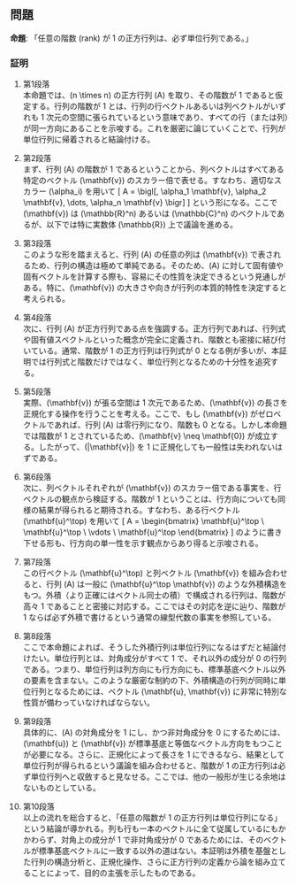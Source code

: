 ## 問題  
**命題**: 「任意の階数 (rank) が 1 の正方行列は、必ず単位行列である。」

### 証明

1. 第1段落  
本命題では、\(n \times n\) の正方行列 \(A\) を取り、その階数が 1 であると仮定する。行列の階数が 1 とは、行列の行ベクトルあるいは列ベクトルがいずれも 1 次元の空間に張られているという意味であり、すべての行（または列）が同一方向にあることを示唆する。これを厳密に論じていくことで、行列が単位行列に帰着されると結論付ける。

2. 第2段落  
まず、行列 \(A\) の階数が 1 であるということから、列ベクトルはすべてある特定のベクトル \(\mathbf{v}\) のスカラー倍で表せる。すなわち、適切なスカラー \(\alpha_i\) を用いて 
\[
A = \bigl[\, \alpha_1 \mathbf{v}, \alpha_2 \mathbf{v}, \dots, \alpha_n \mathbf{v} \bigr]
\]
という形になる。ここで \(\mathbf{v}\) は \(\mathbb{R}^n\) あるいは \(\mathbb{C}^n\) のベクトルであるが、以下では特に実数体 \(\mathbb{R}\) 上で議論を進める。

3. 第3段落  
このような形を踏まえると、行列 \(A\) の任意の列は \(\mathbf{v}\) で表されるため、行列の構造は極めて単純である。そのため、\(A\) に対して固有値や固有ベクトルを計算する際も、容易にその性質を決定できるという見通しがある。特に、\(\mathbf{v}\) の大きさや向きが行列の本質的特性を決定すると考えられる。

4. 第4段落  
次に、行列 \(A\) が正方行列である点を強調する。正方行列であれば、行列式や固有値スペクトルといった概念が完全に定義され、階数とも密接に結び付いている。通常、階数が 1 の正方行列は行列式が 0 となる例が多いが、本証明では行列式と階数だけではなく、単位行列となるための十分性を追究する。

5. 第5段落  
実際、\(\mathbf{v}\) が張る空間は 1 次元であるため、\(\mathbf{v}\) の長さを正規化する操作を行うことを考える。ここで、もし \(\mathbf{v}\) がゼロベクトルであれば、行列 \(A\) は零行列になり、階数も 0 となる。しかし本命題では階数が 1 とされているため、\(\mathbf{v} \neq \mathbf{0}\) が成立する。したがって、\(\|\mathbf{v}\|\) を 1 に正規化しても一般性は失われないはずである。

6. 第6段落  
次に、列ベクトルそれぞれが \(\mathbf{v}\) のスカラー倍である事実を、行ベクトルの観点から検証する。階数が 1 ということは、行方向についても同様の結果が得られると期待される。すなわち、ある行ベクトル \(\mathbf{u}^\top\) を用いて 
\[
A = 
\begin{bmatrix}
\mathbf{u}^\top \\
\mathbf{u}^\top \\
\vdots \\
\mathbf{u}^\top
\end{bmatrix}
\]
のように書き下せる形も、行方向の単一性を示す観点からあり得ると示唆される。

7. 第7段落  
この行ベクトル \(\mathbf{u}^\top\) と列ベクトル \(\mathbf{v}\) を組み合わせると、行列 \(A\) は一般に \(\mathbf{u}^\top \mathbf{v}\) のような外積構造をもつ。外積（より正確にはベクトル同士の積）で構成される行列は、階数が高々 1 であることと密接に対応する。ここではその対応を逆に辿り、階数が 1 ならば必ず外積で書けるという通常の線型代数の事実を参照している。

8. 第8段落  
ここで本命題によれば、そうした外積行列は単位行列になるはずだと結論付けたい。単位行列とは、対角成分がすべて 1 で、それ以外の成分が 0 の行列である。つまり、単位行列は列方向にも行方向にも、標準基底ベクトル以外の要素を含まない。このような厳密な制約の下、外積構造の行列が同時に単位行列となるためには、ベクトル \(\mathbf{u}, \mathbf{v}\) に非常に特別な性質が備わっていなければならない。

9. 第9段落  
具体的に、\(A\) の対角成分を 1 にし、かつ非対角成分を 0 にするためには、\(\mathbf{u}\) と \(\mathbf{v}\) が標準基底と等価なベクトル方向をもつことが必要になる。さらに、正規化によって長さを 1 にできるなら、結果として単位行列が得られるという議論を組み合わせると、階数が 1 の正方行列は必ず単位行列へと収斂すると見なせる。ここでは、他の一般形が生じる余地はないものとしている。

10. 第10段落  
以上の流れを総合すると、「任意の階数が 1 の正方行列は単位行列になる」という結論が導かれる。列も行も一本のベクトルに全て従属しているにもかかわらず、対角上の成分が 1 で非対角成分が 0 であるためには、そのベクトルが標準基底ベクトルに一致する以外の道はない。本証明は外積を基盤とした行列の構造分析と、正規化操作、さらに正方行列の定義から論を組み立てることによって、目的の主張を示したものである。
